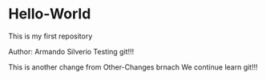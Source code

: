 # Hello-World
 This is my first repository
 
 Author: Armando Silverio
 Testing git!!!
 
 This is another change from Other-Changes brnach
 We continue learn git!!!
